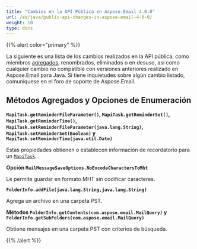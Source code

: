```yaml
---
title: "Cambios en la API Pública en Aspose.Email 4.0.0"
url: /es/java/public-api-changes-in-aspose-email-4-0-0/
weight: 10
type: docs
---
```


{{% alert color="primary" %}} 

La siguiente es una lista de los cambios realizados en la API pública, como miembros [agregados](/email/java/public-api-changes-in-aspose-email-4-0-0/), renombrados, eliminados o en desuso, así como cualquier cambio no compatible con versiones anteriores realizado en Aspose.Email para Java. Si tiene inquietudes sobre algún cambio listado, comuníquese en el foro de soporte de Aspose.Email.

## **Métodos Agregados y Opciones de Enumeración**
**`MapiTask.getReminderFileParameter()`, `MapiTask.getReminderSet()`, `MapiTask.getReminderTime()`, `MapiTask.setReminderFileParameter(java.lang.String)`, `MapiTask.setReminderSet(Boolean)` y `MapiTask.setReminderTime(java.util.Date)`**

Estas propiedades obtienen o establecen información de recordatorio para un [`MapiTask`](https://apireference.aspose.com/email/java/com.aspose.email.class-use/mapitask).

**Opción `MailMessageSaveOptions.NoEncodeCharactersToMht`**

Le permite guardar en formato MHT sin codificar caracteres.

**`FolderInfo.addFile(java.lang.String,java.lang.String)`**

Agrega un archivo en una carpeta PST.

**Métodos `FolderInfo.getContents(com.aspose.email.MailQuery)` y `FolderInfo.getSubFolders(com.aspose.email.MailQuery)`**

Obtiene mensajes en una carpeta PST con criterios de búsqueda.

{{% /alert %}}